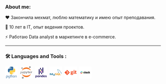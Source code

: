 ### About me:

:hearts: Закончила мехмат, люблю математику и имею опыт преподавания. 

:bricks: 10 лет в IT, опыт ведения проектов.

:zap: Работаю Data analyst в маркетинге в e-commerce.

---

### :hammer_and_wrench: Languages and Tools :

<img src="https://github.com/devicons/devicon/blob/master/icons/python/python-original-wordmark.svg" title="Python" alt="Python" width="40" height="40"/>&nbsp;
<img src="https://github.com/devicons/devicon/blob/master/icons/jupyter/jupyter-original-wordmark.svg" title="Jupyter" alt="Jupyter" width="40" height="40"/>&nbsp;
<img src="https://github.com/devicons/devicon/blob/master/icons/pandas/pandas-original-wordmark.svg" title="Pandas" alt="Pandas" width="40" height="40"/>&nbsp;
<img src="https://github.com/devicons/devicon/blob/master/icons/mysql/mysql-original-wordmark.svg" title="MySQL" alt="MySQL" width="40" height="40"/>&nbsp;
<img src="https://github.com/devicons/devicon/blob/master/icons/git/git-plain-wordmark.svg" title="Git" alt="Git" width="40" height="40"/>&nbsp;
<img src="https://github.com/devicons/devicon/blob/master/icons/slack/slack-original-wordmark.svg" title="Git" alt="Git" width="40" height="40"/>&nbsp;

<!--
**Juldid/JulDid** is a ✨ _special_ ✨ repository because its `README.md` (this file) appears on your GitHub profile.

